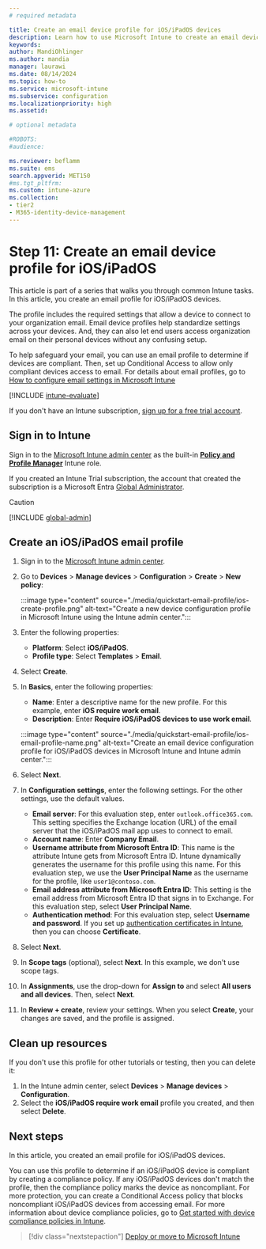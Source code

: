 ```yaml
---
# required metadata

title: Create an email device profile for iOS/iPadOS devices
description: Learn how to use Microsoft Intune to create an email device profile so iOS/iPadOS devices can securely connect to company organization email.
keywords:
author: MandiOhlinger
ms.author: mandia
manager: laurawi
ms.date: 08/14/2024
ms.topic: how-to
ms.service: microsoft-intune
ms.subservice: configuration
ms.localizationpriority: high
ms.assetid: 

# optional metadata

#ROBOTS:
#audience:

ms.reviewer: beflamm
ms.suite: ems
search.appverid: MET150
#ms.tgt_pltfrm:
ms.custom: intune-azure
ms.collection:
- tier2
- M365-identity-device-management
---
```


# Step 11: Create an email device profile for iOS/iPadOS

This article is part of a series that walks you through common Intune tasks. In this article, you create an email profile for iOS/iPadOS devices.

The profile includes the required settings that allow a device to connect to your organization email. Email device profiles help standardize settings across your devices. And, they can also let end users access organization email on their personal devices without any confusing setup.

To help safeguard your email, you can use an email profile to determine if devices are compliant. Then, set up Conditional Access to allow only compliant devices access to email. For details about email profiles, go to [How to configure email settings in Microsoft Intune](email-settings-configure.md)

[!INCLUDE [intune-evaluate](../includes/intune-evaluate.md)]

If you don't have an Intune subscription, [sign up for a free trial account](../fundamentals/free-trial-sign-up.md).

## Sign in to Intune

Sign in to the [Microsoft Intune admin center](https://go.microsoft.com/fwlink/?linkid=2109431) as the built-in **[Policy and Profile Manager](../fundamentals/role-based-access-control-reference.md#policy-and-profile-manager)** Intune role.

If you created an Intune Trial subscription, the account that created the subscription is a Microsoft Entra [Global Administrator](/entra/identity/role-based-access-control/permissions-reference#global-administrator).

> [!CAUTION]
> [!INCLUDE [global-admin](../includes/global-admin.md)]

## Create an iOS/iPadOS email profile

1. Sign in to the [Microsoft Intune admin center](https://go.microsoft.com/fwlink/?linkid=2109431).

2. Go to **Devices** > **Manage devices** > **Configuration** > **Create** > **New policy**:

    :::image type="content" source="./media/quickstart-email-profile/ios-create-profile.png" alt-text="Create a new device configuration profile in Microsoft Intune using the Intune admin center.":::

3. Enter the following properties:

   - **Platform**: Select **iOS/iPadOS**.
   - **Profile type**: Select **Templates** > **Email**.
  
4. Select **Create**.

5. In **Basics**, enter the following properties:

   - **Name**: Enter a descriptive name for the new profile. For this example, enter **iOS require work email**.
   - **Description**: Enter **Require iOS/iPadOS devices to use work email**.

   :::image type="content" source="./media/quickstart-email-profile/ios-email-profile-name.png" alt-text="Create an email device configuration profile for iOS/iPadOS devices in Microsoft Intune and Intune admin center.":::

6. Select **Next**.

7. In **Configuration settings**, enter the following settings. For the other settings, use the default values.

   - **Email server**: For this evaluation step, enter `outlook.office365.com`. This setting specifies the Exchange location (URL) of the email server that the iOS/iPadOS mail app uses to connect to email.
   - **Account name**: Enter **Company Email**.
   - **Username attribute from Microsoft Entra ID**: This name is the attribute Intune gets from Microsoft Entra ID. Intune dynamically generates the username for this profile using this name. For this evaluation step, we use the **User Principal Name** as the username for the profile, like `user1@contoso.com`.
   - **Email address attribute from Microsoft Entra ID**: This setting is the email address from Microsoft Entra ID that signs in to Exchange. For this evaluation step, select **User Principal Name**.
   - **Authentication method**: For this evaluation step, select **Username and password**. If you set up [authentication certificates in Intune](../protect/certificates-configure.md), then you can choose **Certificate**.

8. Select **Next**.

9. In **Scope tags** (optional), select **Next**. In this example, we don't use scope tags.

10. In **Assignments**, use the drop-down for **Assign to** and select **All users and all devices**. Then, select **Next**.

11. In **Review + create**, review your settings. When you select **Create**, your changes are saved, and the profile is assigned.

## Clean up resources

If you don't use this profile for other tutorials or testing, then you can delete it:

1. In the Intune admin center, select **Devices** > **Manage devices** > **Configuration**.
2. Select the **iOS/iPadOS require work email** profile you created, and then select **Delete**.

## Next steps

In this article, you created an email profile for iOS/iPadOS devices.

You can use this profile to determine if an iOS/iPadOS device is compliant by creating a compliance policy. If any iOS/iPadOS devices don't match the profile, then the compliance policy marks the device as noncompliant. For more protection, you can create a Conditional Access policy that blocks noncompliant iOS/iPadOS devices from accessing email. For more information about device compliance policies, go to [Get started with device compliance policies in Intune](../protect/device-compliance-get-started.md).

> [!div class="nextstepaction"]
> [Deploy or move to Microsoft Intune](../fundamentals/get-started-with-intune.md)
